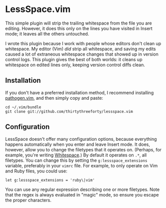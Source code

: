 # LessSpace.vim

This simple plugin will strip the trailing whitespace from the file you are editing.
However, it does this only on the lines you have visited in Insert mode; it leaves all the others untouched.

I wrote this plugin because I work with people whose editors don't clean up whitespace.
My editor (Vim) *did* strip all whitespace, and saving my edits caused a lot of extraneous whitespace changes that showed up in version control logs.
This plugin gives the best of both worlds: it cleans up whitespace on edited lines only, keeping version control diffs clean.

## Installation

If you don't have a preferred installation method, I recommend installing [pathogen.vim](https://github.com/tpope/vim-pathogen), and then simply copy and paste:

    cd ~/.vim/bundle
    git clone git://github.com/thirtythreeforty/lessspace.vim

## Configuration

LessSpace doesn't offer many configuration options, because everything happens automatically when you enter and leave Insert mode.
It does, however, allow you to change the filetypes that it operates on.
(Perhaps, for example, you're writing [Whitespace](https://en.wikipedia.org/wiki/Whitespace_%28programming_language%29).)
By default it operates on `.*`, all filetypes.
You can change this by setting the `g:lessspace_extensions` variable, preferably in your `vimrc` file.
For example, to only operate on Vim and Ruby files, you could use:

    let g:lessspace_extensions = 'ruby\|vim'

You can use any regular expression describing one or more filetypes.
Note that the regex is always evaluated in "magic" mode, so ensure you escape the proper characters.
